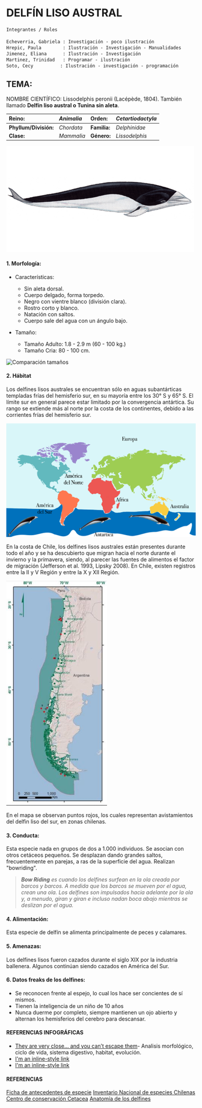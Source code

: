 DELFÍN LISO AUSTRAL
======

~~~
Integrantes / Roles

Echeverria, Gabriela : Investigación - poco ilustración
Hrepic, Paula        : Ilustración - Investigación - Manualidades
Jimenez, Eliana      : Ilustración - Investigación
Martinez, Trinidad   : Programar - ilustración
Soto, Cecy          : Ilustración - investigación - programación
~~~

## TEMA:

NOMBRE CIENTÍFICO: Lissodelphis peronii (Lacépède, 1804). También llamado **Delfín liso austral o Tunina sin aleta**.
               
| Reino:      | *Animalia*         | Orden:  | *Cetartiodactyla* |
| :------------- |:-----| :-----|:------------------|
| **Phyllum/División:**     | *Chordata* | **Familia:** |  *Delphinidae*     |
| **Clase:**     |  *Mammalia*      |   **Género:** |  *Lissodelphis*    |
 
<img src="img/d_liso_grande.png" alt="ilustración delfín " width="500"  high="auto"/>

#### 1. Morfología:
 
* Características:

     * Sin aleta dorsal.
     * Cuerpo delgado, forma torpedo.
     * Negro con vientre blanco (división clara).
     * Rostro corto y blanco.
     * Natación con saltos.
     * Cuerpo sale del agua con un ángulo bajo.
     
* Tamaño:
     * Tamaño Adulto: 1.8 - 2.9 m (60 - 100 kg.)
     * Tamaño Cria: 80 - 100 cm.
     
<img src="img/tamaño.png" alt="Comparación tamaños" width="500"/>

 #### 2. Hábitat 
Los delfines lisos australes se encuentran sólo en aguas subantárticas templadas frías del hemisferio sur, en su mayoría entre los 30° S y 65° S. El límite sur
en general parece estar limitado por la convergencia antártica. Su rango se extiende más al norte por
la costa de los continentes, debido a las corrientes frías del hemisferio sur.

![Mapa mundial del habitat del delfin](img/Mapa.png)

En la costa de Chile, los delfines lisos australes están
presentes durante todo el año y se ha descubierto que migran hacia el norte durante el invierno y la
primavera, siendo, al parecer las fuentes de alimentos el factor de migración (Jefferson et al. 1993,
Lipsky 2008). En Chile, existen registros entre la II y V Región y entre la X y XII Región. 

![Mapa Chileno del habitat del delfin](img/habitat-delfin.JPG) 

En el mapa se observan puntos rojos, los cuales representan avistamientos del delfin liso del sur, en zonas chilenas.


 #### 3. Conducta: 
Esta especie nada en grupos de dos a 1.000 individuos. Se asocian con otros cetáceos pequeños. Se desplazan dando grandes saltos, frecuentemente en parejas, a ras de la superficie del agua. Realizan "bowriding".

> _**Bow Riding** es cuando los delfines surfean en la ola creada por barcos y barcos. A medida que los barcos se mueven por el agua, crean una ola. Los delfines son impulsados ​​hacia adelante por la ola y, a menudo, giran y giran e incluso nadan boca abajo mientras se deslizan por el agua._

 #### 4. Alimentación:
Esta especie de delfín se alimenta principalmente de peces y calamares. 

 #### 5. Amenazas:
Los delfines lisos fueron cazados durante el siglo XIX por la industria ballenera. Algunos continúan siendo cazados en América del Sur.

 #### 6. Datos freaks de los delfines:
 - Se reconocen frente al espejo, lo cual los hace ser concientes de sí mismos.
 - Tienen la inteligencia de un niño de 10 años
 - Nunca duerme por completo, siempre mantienen un ojo abierto y alternan los hemisferios del cerebro para descansar.


#### REFERENCIAS INFOGRÁFICAS
* [They are very close... and you can’t escape them](https://multimedia.scmp.com/culture/article/cockroaches/)- Analisis morfológico, ciclo de vida, sistema digestivo, habitat, evolución.
* [I'm an inline-style link](https://www.google.com)
* [I'm an inline-style link](https://www.google.com)

#### REFERENCIAS
[Ficha de antecedentes de especie](http://www.mma.gob.cl/clasificacionespecies/fichas13proceso/fichas_PAC_13RCE/Lissodelphis_peronii_PAC_13RCE.pdf)
[Inventario Nacional de especies Chilenas](http://especies.mma.gob.cl/CNMWeb/Web/WebCiudadana/ficha_indepen.aspx?EspecieId=3933&Version=1)
[Centro de conservación Cetacea](https://ccc-chile.org/cetaceos/delfin-liso/)
[Anatomía de los delfines](https://www-sciencedirect-com.pucdechile.idm.oclc.org/book/9780124072299/anatomy-of-dolphins)


